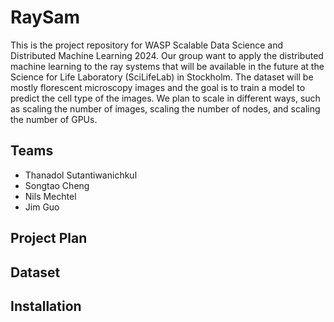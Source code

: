 # RaySam
This is the project repository for WASP Scalable Data Science and Distributed Machine Learning 2024. Our group want to apply the distributed machine learning to the ray systems that will be available in the future at the Science for Life Laboratory (SciLifeLab) in Stockholm. The dataset will be mostly florescent microscopy images and the goal is to train a model to predict the cell type of the images. We plan to scale in different ways, such as scaling the number of images, scaling the number of nodes, and scaling the number of GPUs. 


## Teams 
- Thanadol Sutantiwanichkul
- Songtao Cheng
- Nils Mechtel 
- Jim Guo

## Project Plan

## Dataset

## Installation 

